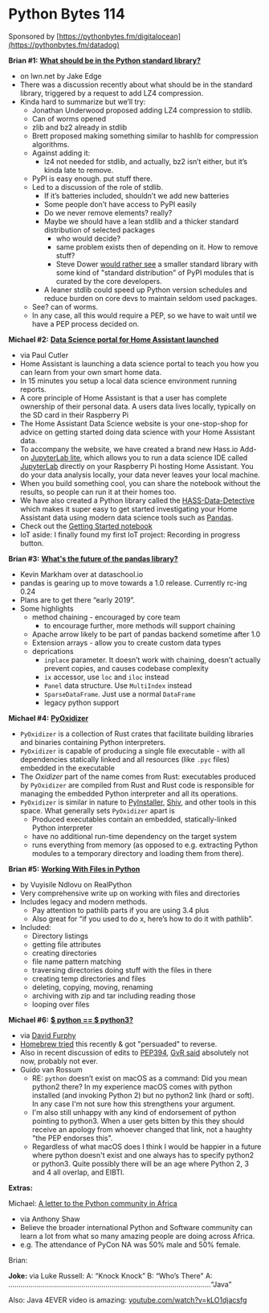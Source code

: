 # Python Bytes 114
Sponsored by [https://pythonbytes.fm/digitalocean](https://pythonbytes.fm/datadog)

**Brian #1:** [**What should be in the Python standard library?**](https://lwn.net/Articles/776239/)

- on lwn.net by Jake Edge
- There was a discussion recently about what should be in the standard library, triggered by a request to add LZ4 compression.
- Kinda hard to summarize but we’ll try:
	- Jonathan Underwood proposed adding LZ4 compression to stdlib.
	- Can of worms opened
	- zlib and bz2 already in stdlib
	- Brett proposed making something similar to hashlib for compression algorithms.
	- Against adding it:
		- lz4 not needed for stdlib, and actually, bz2 isn’t either, but it’s kinda late to remove.
    - PyPI is easy enough. put stuff there.
	- Led to a discussion of the role of stdlib.
		- If it’s batteries included, shouldn’t we add new batteries
		- Some people don’t have access to PyPI easily
		- Do we never remove elements? really?
		- Maybe we should have a lean stdlib and a thicker standard distribution of selected packages
		  - who would decide?
		  - same problem exists then of depending on it. How to remove stuff?
		  - Steve Dower [would rather see](https://lwn.net/ml/python-dev/34544e1d-fc87-32ab-7b4c-40cb1e59c228@python.org/) a smaller standard library with some kind of "standard distribution" of PyPI modules that is curated by the core developers.
		- A leaner stdlib could speed up Python version schedules and reduce burden on core devs to maintain seldom used packages.
  - See? can of worms.
  - In any case, all this would require a PEP, so we have to wait until we have a PEP process decided on.

**Michael #2:** [**Data Science portal for Home Assistant launched**](https://data.home-assistant.io/)

- via Paul Cutler
- Home Assistant is launching a data science portal to teach you how you can learn from your own smart home data. 
- In 15 minutes you setup a local data science environment running reports.
- A core principle of Home Assistant is that a user has complete ownership of their personal data. A users data lives locally, typically on the SD card in their Raspberry Pi
- The Home Assistant Data Science website is your one-stop-shop for advice on getting started doing data science with your Home Assistant data.
- To accompany the website, we have created a brand new Hass.io Add-on [JupyterLab lite](https://github.com/hassio-addons/addon-jupyterlab-lite), which allows you to run a data science IDE called [JupyterLab](https://jupyterlab.readthedocs.io/en/stable/) directly on your Raspberry Pi hosting Home Assistant. You do your data analysis locally, your data never leaves your local machine. 
- When you build something cool, you can share the notebook without the results, so people can run it at their homes too.
- We have also created a Python library called the [HASS-Data-Detective](https://github.com/robmarkcole/HASS-data-detective) which makes it super easy to get started investigating your Home Assistant data using modern data science tools such as [Pandas](https://pandas.pydata.org/).
- Check out the [Getting Started notebook](https://github.com/home-assistant/home-assistant-notebooks/blob/master/~%20GETTING%20STARTED.ipynb)
- IoT aside: I finally found my first IoT project: Recording in progress button.

**Brian #3:** [**What's the future of the pandas library?**](https://www.dataschool.io/future-of-pandas/)

- Kevin Markham over at dataschool.io
- pandas is gearing up to move towards a 1.0 release. Currently rc-ing 0.24
- Plans are to get there “early 2019”.
- Some highlights
	- method chaining - encouraged by core team
		- to encourage further, more methods will support chaining
	- Apache arrow likely to be part of pandas backend sometime after 1.0
	- Extension arrays - allow you to create custom data types
	- deprications
		- `inplace` parameter. It doesn’t work with chaining, doesn’t actually prevent copies, and causes codebase complexity
		- `ix` accessor, use `loc` and `iloc` instead
		- `Panel` data structure. Use `MultiIndex` instead
		- `SparseDataFrame`. Just use a normal `DataFrame`
		- legacy python support


**Michael #4:** [**PyOxidizer**](https://github.com/indygreg/PyOxidizer)

- `PyOxidizer` is a collection of Rust crates that facilitate building libraries and binaries containing Python interpreters.
- `PyOxidizer` is capable of producing a single file executable - with all dependencies statically linked and all resources (like `.pyc` files) embedded in the executable
- The *Oxidizer* part of the name comes from Rust: executables produced by `PyOxidizer` are compiled from Rust and Rust code is responsible for managing the embedded Python interpreter and all its operations.
- `PyOxidizer` is similar in nature to [PyInstaller](http://www.pyinstaller.org/), [Shiv](https://shiv.readthedocs.io/en/latest/), and other tools in this space. What generally sets `PyOxidizer` apart is 
	- Produced executables contain an embedded, statically-linked Python interpreter
	- have no additional run-time dependency on the target system
	- runs everything from memory (as opposed to e.g. extracting Python modules to a temporary directory and loading them from there).

**Brian #5:** [**Working With Files in Python**](https://realpython.com/working-with-files-in-python/)

- by Vuyisile Ndlovu on RealPython
- Very comprehensive write up on working with files and directories
- Includes legacy and modern methods. 
	- Pay attention to pathlib parts if you are using 3.4 plus
	- Also great for “if you used to do x, here’s how to do it with pathlib”.
- Included:
	- Directory listings
	- getting file attributes
	- creating directories
	- file name pattern matching
	- traversing directories doing stuff with the files in there
	- creating temp directories and files
	- deleting, copying, moving, renaming
	- archiving with zip and tar including reading those
	- looping over files

**Michael #6:** [**$ python == $ python3?**](https://github.com/python/peps/pull/630)

- via [David Furphy](https://twitter.com/davidfurphy)
- [Homebrew tried](https://discourse.brew.sh/t/python-and-pep-394/1813) this recently & got "persuaded" to reverse. 
- Also in recent discussion of edits to [PEP394](https://github.com/python/peps/pull/630#issuecomment-384416159), [GvR said](https://github.com/python/peps/pull/630#issuecomment-384416159) absolutely not now, probably not ever.
- Guido van Rossum
	- RE: `python` doesn’t exist on macOS as a command: Did you mean python2 there? In my experience macOS comes with python installed (and invoking Python 2) but no python2 link (hard or soft). In any case I'm not sure how this strengthens your argument.
	- I'm also still unhappy with any kind of endorsement of python pointing to python3. When a user gets bitten by this they should receive an apology from whoever changed that link, not a haughty "the PEP endorses this".
	- Regardless of what macOS does I think I would be happier in a future where python doesn't exist and one always has to specify python2 or python3. Quite possibly there will be an age where Python 2, 3 and 4 all overlap, and EIBTI.

**Extras:**

Michael: [A letter to the Python community in Africa](https://twitter.com/anthonypjshaw/status/1086070538810810368)

- via Anthony Shaw
- Believe the broader international Python and Software community can learn a lot from what so many amazing people are doing across Africa.
- e.g. The attendance of PyCon NA was 50% male and 50% female.

Brian:

**Joke:**
via Luke Russell:
A: “Knock Knock”
B: “Who’s There"
A: ……………………………………………………………………………………….“Java”

Also: Java 4EVER video is amazing: [youtube.com/watch?v=kLO1djacsfg](https://www.youtube.com/watch?v=kLO1djacsfg)
